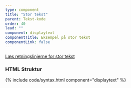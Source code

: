```yaml
---
type: component
title: "Stor tekst"
parent: Tekst-kode
order: 40
lead: ""
component: displaytext
componentTitle: Eksempel på stor tekst
componentLink: false
---
```


<a href="/design/typografi/tekst/#display-retningslinjer">Læs retningslinjerne for stor tekst</a>

### HTML Struktur

{% include code/syntax.html component="displaytext" %}
